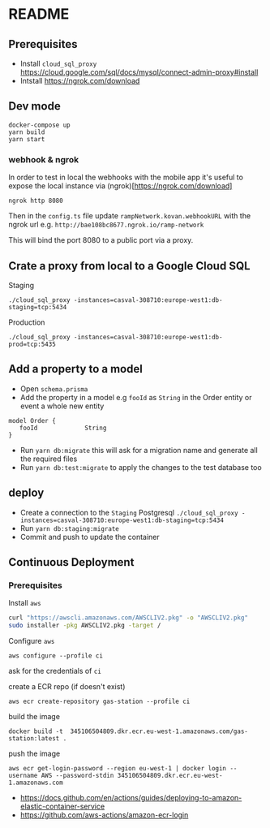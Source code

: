 # README

## Prerequisites
- Install `cloud_sql_proxy` https://cloud.google.com/sql/docs/mysql/connect-admin-proxy#install
- Intstall https://ngrok.com/download

## Dev mode

    docker-compose up
    yarn build
    yarn start

### webhook & ngrok
In order to test in local the webhooks with the mobile app it's useful to expose the local instance via (ngrok)[https://ngrok.com/download]

    ngrok http 8080

Then in the `config.ts`  file update `rampNetwork.kovan.webhookURL`  with the ngrok url e.g. `http://bae108bc8677.ngrok.io/ramp-network`

This will bind the port 8080 to a public port via a proxy. 


## Crate a proxy from local to a Google Cloud SQL

Staging

    ./cloud_sql_proxy -instances=casval-308710:europe-west1:db-staging=tcp:5434

Production

    ./cloud_sql_proxy -instances=casval-308710:europe-west1:db-prod=tcp:5435

## Add a property to a model

- Open `schema.prisma`
- Add the property in a model e.g `fooId` as `String` in the Order entity or event a whole new entity  
```
model Order { 
   fooId             String
}
```
- Run `yarn db:migrate` this will ask for a migration name and generate all the required files
- Run `yarn db:test:migrate` to apply the changes to the test database too

## deploy

- Create a connection to the `Staging` Postgresql `./cloud_sql_proxy -instances=casval-308710:europe-west1:db-staging=tcp:5434`
- Run `yarn db:staging:migrate`
- Commit and push to update the container

## Continuous Deployment 

### Prerequisites
Install `aws`
```bash
curl "https://awscli.amazonaws.com/AWSCLIV2.pkg" -o "AWSCLIV2.pkg"
sudo installer -pkg AWSCLIV2.pkg -target /
```
Configure `aws`

    aws configure --profile ci

ask for the credentials of `ci`


create a ECR repo (if  doesn't exist)

    aws ecr create-repository gas-station --profile ci

build the image
    
    docker build -t  345106504809.dkr.ecr.eu-west-1.amazonaws.com/gas-station:latest .

push the image

    aws ecr get-login-password --region eu-west-1 | docker login --username AWS --password-stdin 345106504809.dkr.ecr.eu-west-1.amazonaws.com




- https://docs.github.com/en/actions/guides/deploying-to-amazon-elastic-container-service
- https://github.com/aws-actions/amazon-ecr-login

